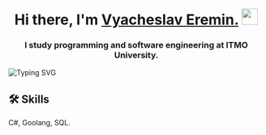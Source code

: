 <h1 align="center">Hi there, I'm <a href="https://t.me/slavalovesfoxes" target="_blank">Vyacheslav Eremin.</a> 
<img src="https://github.com/blackcater/blackcater/raw/main/images/Hi.gif" height="32"/></h1>
<h3 align="center">I study programming and software engineering at ITMO University.
</h3> 

![Typing SVG](https://readme-typing-svg.herokuapp.com?color=%2336BCF7&lines=I+study+programming+and+software+engineering+at+ITMO+University+.)


## 🛠 Skills
C#, Goolang, SQL.

<!---
vya4eslavv/vya4eslavv is a ✨ special ✨ repository because its `README.md` (this file) appears on your GitHub profile.
You can click the Preview link to take a look at your changes.
--->
